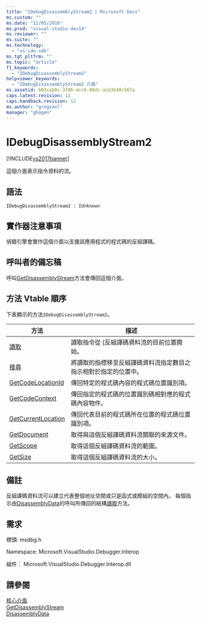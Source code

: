 ```yaml
---
title: "IDebugDisassemblyStream2 | Microsoft Docs"
ms.custom: ""
ms.date: "12/05/2016"
ms.prod: "visual-studio-dev14"
ms.reviewer: ""
ms.suite: ""
ms.technology: 
  - "vs-ide-sdk"
ms.tgt_pltfrm: ""
ms.topic: "article"
f1_keywords: 
  - "IDebugDisassemblyStream2"
helpviewer_keywords: 
  - "IDebugDisassemblyStream2 介面"
ms.assetid: b03cab0c-3f0b-4cc6-88dc-acb3b48c567a
caps.latest.revision: 12
caps.handback.revision: 12
ms.author: "gregvanl"
manager: "ghogen"
---
```

# IDebugDisassemblyStream2
[!INCLUDE[vs2017banner](../../../code-quality/includes/vs2017banner.md)]

這個介面表示指令資料的流。  
  
## 語法  
  
```  
IDebugDisassemblyStream2 : IUnknown  
```  
  
## 實作器注意事項  
 偵錯引擎會實作這個介面以支援該應用程式的程式碼的反組譯碼。  
  
## 呼叫者的備忘稿  
 呼叫[GetDisassemblyStream](../../../extensibility/debugger/reference/idebugprogram2-getdisassemblystream.md)方法會傳回這個介面。  
  
## 方法 Vtable 順序  
 下表顯示的方法`IDebugDisassemblyStream2`。  
  
|方法|描述|  
|--------|--------|  
|[讀取](../../../extensibility/debugger/reference/idebugdisassemblystream2-read.md)|讀取指令從 \[反組譯碼資料流的目前位置開始。|  
|[搜尋](../../../extensibility/debugger/reference/idebugdisassemblystream2-seek.md)|將讀取的指標移至反組譯碼資料流指定數目之指示相對於指定的位置中。|  
|[GetCodeLocationId](../Topic/IDebugDisassemblyStream2::GetCodeLocationId.md)|傳回特定的程式碼內容的程式碼位置識別項。|  
|[GetCodeContext](../../../extensibility/debugger/reference/idebugdisassemblystream2-getcodecontext.md)|傳回指定的程式碼的位置識別碼相對應的程式碼內容物件。|  
|[GetCurrentLocation](../Topic/IDebugDisassemblyStream2::GetCurrentLocation.md)|傳回代表目前的程式碼所在位置的程式碼位置識別項。|  
|[GetDocument](../../../extensibility/debugger/reference/idebugdisassemblystream2-getdocument.md)|取得與這個反組譯碼資料流關聯的來源文件。|  
|[GetScope](../Topic/IDebugDisassemblyStream2::GetScope.md)|取得這個反組譯碼資料流的範圍。|  
|[GetSize](../../../extensibility/debugger/reference/idebugdisassemblystream2-getsize.md)|取得這個反組譯碼資料流的大小。|  
  
## 備註  
 反組譯碼資料流可以建立代表整個地址空間或只是函式或模組的空間內。  每個指示由[DisassemblyData](../../../extensibility/debugger/reference/disassemblydata.md)的呼叫所傳回的結構[讀取](../../../extensibility/debugger/reference/idebugdisassemblystream2-read.md)方法。  
  
## 需求  
 標頭: msdbg.h  
  
 Namespace: Microsoft.VisualStudio.Debugger.Interop  
  
 組件： Microsoft.VisualStudio.Debugger.Interop.dll  
  
## 請參閱  
 [核心介面](../../../extensibility/debugger/reference/core-interfaces.md)   
 [GetDisassemblyStream](../../../extensibility/debugger/reference/idebugprogram2-getdisassemblystream.md)   
 [DisassemblyData](../../../extensibility/debugger/reference/disassemblydata.md)